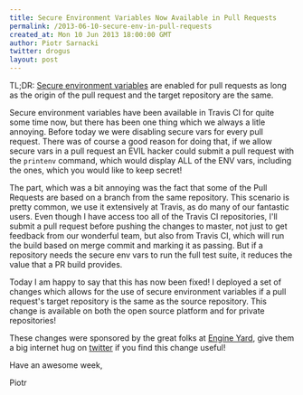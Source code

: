 ```yaml
---
title: Secure Environment Variables Now Available in Pull Requests
permalink: /2013-06-10-secure-env-in-pull-requests
created_at: Mon 10 Jun 2013 18:00:00 GMT
author: Piotr Sarnacki
twitter: drogus
layout: post
---
```


TL;DR: [Secure environment variables](http://about.travis-ci.org/docs/user/build-configuration/#Secure-environment-variables)
are enabled for pull requests as long as the origin of the pull request and the target repository are the same.

Secure environment variables have been available in Travis CI for quite some time now,
but there has been one thing which we always a litle annoying. Before today we were
disabling secure vars for every pull request. There was of course a good reason
for doing that, if we allow secure vars in a pull request an EVIL hacker
could submit a pull request with the `printenv` command, which would display
ALL of the ENV vars, including the ones, which you would like to keep secret!

The part, which was a bit annoying was the fact that some of the Pull
Requests are based on a branch from the same repository. This scenario is
pretty common, we use it extensively at Travis, as do many of our fantastic users. 
Even though I have access too all of the Travis CI repositories, I'll submit a pull request 
before pushing the changes to master, not just to get feedback from
our wonderful team, but also from Travis CI, which will run the build based on
merge commit and marking it as passing. But if a repository needs the secure env vars 
to run the full test suite, it reduces the value that a PR build provides.

Today I am happy to say that this has now been fixed! I deployed a set of changes which allows 
for the use of secure environment variables if a pull request's target repository
is the same as the source repository. This change is available on both the open source platform and for private repositories!

These changes were sponsored by the great folks at [Engine Yard](https://www.engineyard.com),
give them a big internet hug on [twitter](https://twitter.com/engineyard) if
you find this change useful!

Have an awesome week,

Piotr
